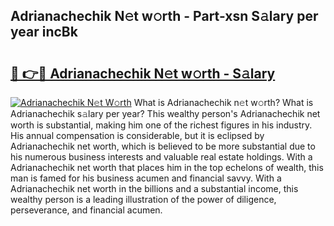 ## Adrianachechik N𝚎t w𝚘rth - Part-xsn S𝚊lary per year incBk

# <h2><a href="http://gc1sx3t.nevu.top/?p=Adrianachechik">🔗 👉🔴 Adrianachechik N𝚎t w𝚘rth - S𝚊lary</a></h2>

[![Adrianachechik N𝚎t W𝚘rth](https://i.imgur.com/Oavwk0R.jpeg)](http://gc1sx3t.nevu.top/?p=Adrianachechik)
What is Adrianachechik n𝚎t w𝚘rth? What is Adrianachechik s𝚊lary per year?
This wealthy person's Adrianachechik net worth is substantial, making him one of the richest figures in his industry. His annual compensation is considerable, but it is eclipsed by Adrianachechik net worth, which is believed to be more substantial due to his numerous business interests and valuable real estate holdings. With a Adrianachechik net worth that places him in the top echelons of wealth, this man is famed for his business acumen and financial savvy. With a Adrianachechik net worth in the billions and a substantial income, this wealthy person is a leading illustration of the power of diligence, perseverance, and financial acumen.
